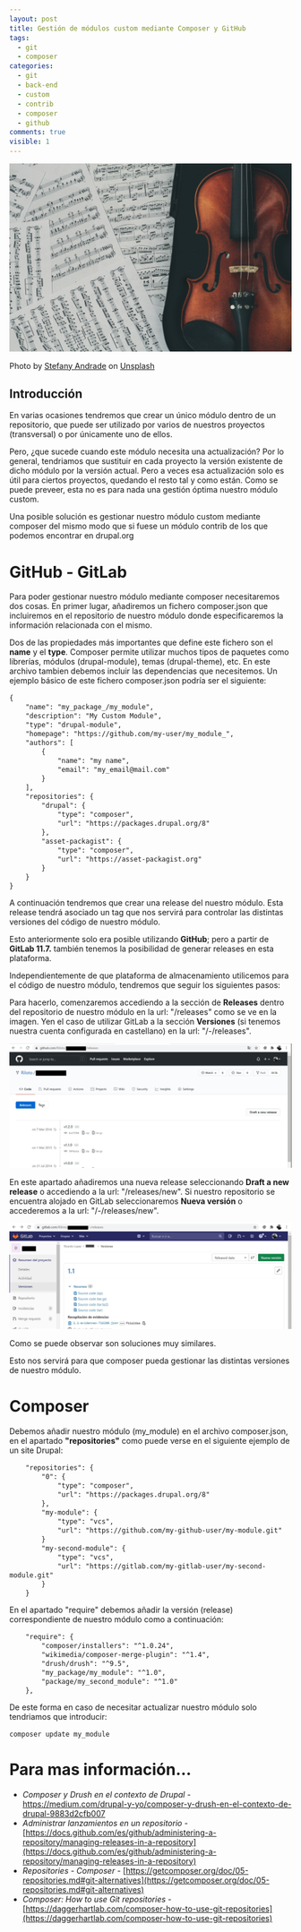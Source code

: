 ```yaml
---
layout: post
title: Gestión de módulos custom mediante Composer y GitHub
tags:
  - git
  - composer
categories:
  - git
  - back-end
  - custom
  - contrib
  - composer
  - github
comments: true
visible: 1
---
```


![Git&Composer](/images/Git-Composer.jpg)

<span>Photo by <a href="https://unsplash.com/@stefany_andrade?utm_source=unsplash&amp;utm_medium=referral&amp;utm_content=creditCopyText">Stefany Andrade</a> on <a href="https://unsplash.com/?utm_source=unsplash&amp;utm_medium=referral&amp;utm_content=creditCopyText">Unsplash</a></span>

## Introducción

En varias ocasiones tendremos que crear un único módulo dentro de un repositorio, que puede ser utilizado por varios de nuestros proyectos (transversal) o por únicamente uno de ellos.

Pero, ¿que sucede cuando este módulo necesita una actualización?
Por lo general, tendriamos que sustituir en cada proyecto la versión existente de dicho módulo por la versión actual. 
Pero a veces esa actualización solo es útil para ciertos proyectos, quedando el resto tal y como están. 
Como se puede preveer, esta no es para nada una gestión óptima nuestro módulo custom. 

Una posible solución es gestionar nuestro módulo custom mediante composer del mismo modo que si fuese un módulo contrib de los que podemos encontrar en drupal.org

# GitHub - GitLab

Para poder gestionar nuestro módulo mediante composer necesitaremos dos cosas.
En primer lugar, añadiremos un fichero composer.json que incluiremos en el repositorio de nuestro módulo donde especificaremos la información relacionada con el mismo.

Dos de las propiedades más importantes que define este fichero son el **name** y el **type**. 
Composer permite utilizar muchos tipos de paquetes como librerías, módulos (drupal-module), temas (drupal-theme), etc. En este archivo tambien debemos incluir las dependencias que necesitemos.
Un ejemplo básico de este fichero composer.json podría ser el siguiente:

```
{
    "name": "my_package_/my_module",
    "description": "My Custom Module",
    "type": "drupal-module",
    "homepage": "https://github.com/my-user/my_module_",
    "authors": [
        {
            "name": "my name",
            "email": "my_email@mail.com"
        }
    ],
    "repositories": {
        "drupal": {
            "type": "composer",
            "url": "https://packages.drupal.org/8"
        },
        "asset-packagist": {
            "type": "composer",
            "url": "https://asset-packagist.org"
        }
    }
}
```

A continuación tendremos que crear una release del nuestro módulo. Esta release tendrá asociado un tag que nos servirá para controlar las distintas versiones del código de nuestro  módulo.

Esto anteriormente solo era posible utilizando **GitHub**; pero a partir de **GitLab 11.7.** también tenemos la posibilidad de generar releases en esta plataforma. 

Independientemente de que plataforma de almacenamiento utilicemos para el código de nuestro módulo, tendremos que  seguir los siguientes pasos: 

Para hacerlo, comenzaremos accediendo a la sección de **Releases** dentro del repositorio de nuestro módulo en la url: "/releases" como se ve en la imagen. 
Yen el caso de utilizar GitLab a la sección **Versiones** (si tenemos nuestra cuenta configurada en castellano) en la url: "/-/releases".

![GitHub_release](/images/GitHub_release.jpg)

En este apartado añadiremos una nueva release seleccionando **Draft a new release** o accediendo a la url: "/releases/new". 
Si nuestro repositorio se encuentra alojado en GitLab seleccionaremos **Nueva versión** o accederemos a la url: "/-/releases/new".

![GitLab_release](/images/GitLab_release.jpg)


Como se puede observar son soluciones muy similares.

Esto nos servirá para que composer pueda gestionar las distintas versiones de nuestro módulo. 

# Composer

Debemos añadir nuestro módulo (my_module) en el archivo composer.json, en el apartado **"repositories"** como puede verse en el siguiente ejemplo de un site Drupal:

```
    "repositories": {
        "0": {
            "type": "composer",
            "url": "https://packages.drupal.org/8"
        },
        "my-module": {
            "type": "vcs",
            "url": "https://github.com/my-github-user/my-module.git"
        }
        "my-second-module": {
            "type": "vcs",
            "url": "https://gitlab.com/my-gitlab-user/my-second-module.git"
        }
    }    
```

En el apartado "require" debemos añadir la versión (release) correspondiente de nuestro módulo como a continuación:

```
    "require": {
        "composer/installers": "^1.0.24",
        "wikimedia/composer-merge-plugin": "^1.4",
        "drush/drush": "^9.5",
        "my_package/my_module": "^1.0",
        "package/my_second_module": "^1.0"
    },
```

De este forma en caso de necesitar actualizar nuestro módulo solo tendriamos que introducir:

```
composer update my_module
```

# Para mas información...

* *Composer y Drush en el contexto de Drupal* - [https://medium.com/drupal-y-yo/composer-y-drush-en-el-contexto-de-drupal-9883d2cfb007  ](https://medium.com/drupal-y-yo/composer-y-drush-en-el-contexto-de-drupal-9883d2cfb007)
* *Administrar lanzamientos en un repositorio* - [https://docs.github.com/es/github/administering-a-repository/managing-releases-in-a-repository](https://docs.github.com/es/github/administering-a-repository/managing-releases-in-a-repository)
* *Repositories - Composer* - [https://getcomposer.org/doc/05-repositories.md#git-alternatives](https://getcomposer.org/doc/05-repositories.md#git-alternatives)
* *Composer: How to use Git repositories* - [https://daggerhartlab.com/composer-how-to-use-git-repositories](https://daggerhartlab.com/composer-how-to-use-git-repositories)